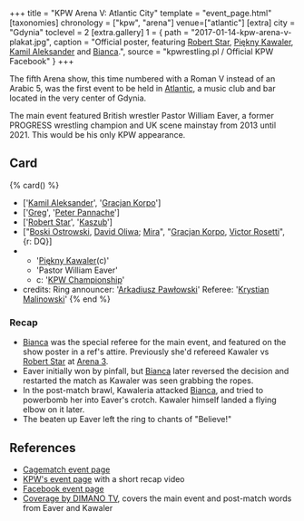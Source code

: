 +++
title = "KPW Arena V: Atlantic City"
template = "event_page.html"
[taxonomies]
chronology = ["kpw", "arena"]
venue=["atlantic"]
[extra]
city = "Gdynia"
toclevel = 2
[extra.gallery]
1 = { path = "2017-01-14-kpw-arena-v-plakat.jpg", caption = "Official poster, featuring [Robert Star](@/w/robert-star.md), [Piękny Kawaler](@/w/piekny-kawaler.md), [Kamil Aleksander](@/w/kamil-aleksander.md) and [Bianca](@/w/bianca.md).", source = "kpwrestling.pl / Official KPW Facebook" }
+++

The fifth Arena show, this time numbered with a Roman V instead of an Arabic 5, was the first event to be held in [Atlantic](@/v/atlantic-nh-gdynia.md), a music club and bar located in the very center of Gdynia.

The main event featured British wrestler Pastor William Eaver, a former PROGRESS wrestling champion and UK scene mainstay from 2013 until 2021. This would be his only KPW appearance.

## Card

{% card() %}
- ['[Kamil Aleksander](@/w/kamil-aleksander.md)', '[Gracjan Korpo](@/w/gracjan-korpo.md)']
- ['[Greg](@/w/greg.md)', '[Peter Pannache](@/w/peter-pannache.md)']
- ['[Robert Star](@/w/robert-star.md)', '[Kaszub](@/w/kaszub.md)']
- ["[Boski Ostrowski](@/w/ostrowski.md), [David Oliwa](@/w/david-oliwa.md); [Mira](@/w/mira.md)",
  "[Gracjan Korpo](@/w/gracjan-korpo.md), [Victor Rosetti](@/w/rosetti.md)", {r: DQ}]
- - '[Piękny Kawaler](@/w/piekny-kawaler.md)(c)'
  - 'Pastor William Eaver'
  - c: '[KPW Championship](@/c/kpw-championship.md)'
- credits:
    Ring announcer: '[Arkadiusz Pawłowski](@/w/pan-pawlowski.md)'
    Referee: '[Krystian Malinowski](@/w/krystian-malinowski.md)'
{% end %}

### Recap

* [Bianca](@/w/bianca.md) was the special referee for the main event, and featured on the show poster in a ref's attire. Previously she'd refereed Kawaler vs [Robert Star](@/w/robert-star.md) at [Arena 3](@/e/kpw/2016-06-11-kpw-arena-3.md).
* Eaver initially won by pinfall, but [Bianca](@/w/bianca.md) later reversed the decision and restarted the match as Kawaler was seen grabbing the ropes.
* In the post-match brawl, Kawaleria attacked [Bianca](@/w/bianca.md), and tried to powerbomb her into Eaver's crotch. Kawaler himself landed a flying elbow on it later.
* The beaten up Eaver left the ring to chants of "Believe!"

## References

* [Cagematch event page](https://www.cagematch.net/?id=1&nr=169387)
* [KPW's event page](https://kpwrestling.pl/events/kpw-arena-v/) with a short recap video
* [Facebook event page](https://www.facebook.com/events/320616958337738/)
* [Coverage by DIMANO TV](https://www.youtube.com/watch?v=LPisUPKX0vM), covers the main event and post-match words from Eaver and Kawaler
